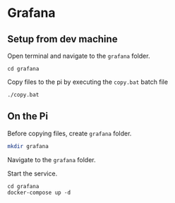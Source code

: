 # Grafana


## Setup from dev machine

Open terminal and navigate to the `grafana` folder.

```
cd grafana
```

Copy files to the pi by executing the `copy.bat` batch file

```
./copy.bat
```


## On the Pi

Before copying files, create `grafana` folder.

```bash
mkdir grafana
```

Navigate to the `grafana` folder.

Start the service.

```base
cd grafana
docker-compose up -d
```
